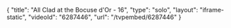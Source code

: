 {
    "title": "All Clad at the Bocuse d'Or - 16",
    "type": "solo",
    "layout": "iframe-static",
    "videoId": "6287446",
    "url": "\/tvpembed\/6287446"
}